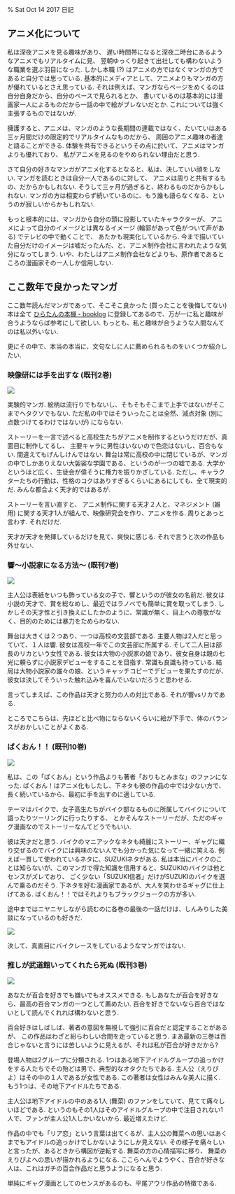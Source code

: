 % Sat Oct 14 2017 日記

## アニメ化について

私は深夜アニメを見る趣味があり、
遅い時間帯になると深夜二時台にあるようなアニメでもリアルタイムに見、
翌朝ゆっくり起きて出社しても構わないような職業を選ぶ羽目になった.
しかし本職 (?) はアニメの方ではなくマンガの方であると自分では思っている.
基本的にメディアとして、アニメよりもマンガの方が優れているとさえ思っている.
それは例えば、マンガならページをめくるのは自分自身だから、自分のペースで見られるとか、
書いているのは基本的には漫画家一人によるものだから一話の中で絵がブレないだとか.
これについては強く主張するものではないが.

擁護すると、アニメは、マンガのような長期間の連載ではなく、たいていはある三ヶ月間だけの限定的でリアルタイムなものだから、
周囲のアニメ趣味の者達と語ることができる.
体験を共有できるというその点に於いて、アニメはマンガよりも優れており、
私がアニメを見るのをやめられない理由だと思う.

さて自分の好きなマンガがアニメ化するとなると、私は、決していい顔をしない.
マンガを読むときは自分一人であるのに対して、
アニメは周りと共有するもの、だからかもしれない.
そうして三ヶ月が過ぎると、終わるものだからかもしれない.
マンガの方は相変わらず続いているのに、もう誰も語らなくなる、というのが寂しいからかもしれない.

もっと根本的には、マンガから自分の頭に投影していたキャラクターが、
アニメによって自分のイメージとは異なるイメージ (輪郭があって色がついて声がある) でテレビの中で動くことで、
あたかも現実化しているから.
今まで描いていた自分だけのイメージは嘘だったんだ、と、アニメ制作会社に言われたような気分になってしまう.
いや、わたしはアニメ制作会社などよりも、原作者であるところの漫画家その一人しか信用しない.

## ここ数年で良かったマンガ

ここ数年読んだマンガであって、そこそこ良かった (買ったことを後悔してない) 本は全て
[ひらたんの本棚 - booklog](http://booklog.jp/users/cympfh)
に登録してあるので、万が一に私と趣味が合うようならば参考にして欲しい.
もっとも、私と趣味が合うような人間なんてのは私以外いない.

更にその中で、本当の本当に、文句なしに人に薦められるものをいくつか紹介したい.

### 映像研には手を出すな (既刊2巻)

![](https://i.imgur.com/JfylTLh.png)

実験的マンガ.
絵柄は流行りでもないし、そもそもそこまで上手ではないがそこまでヘタクソでもない.
ただ私の中ではそういったことは全然、減点対象 (別に点数つけてるわけではないが) にならない.

ストーリーを一言で述べると高校生たちがアニメを制作するというだけだが、真面目に制作してるし、
主要キャラに男性はいないので色恋はないし、百合もない.
間違えてもげんしけんではない.
舞台は常に高校の中に閉じているが、マンガの中でしかありえない大袈裟な学園である、というのが一つの嘘である.
大学かというほど広く、生徒会が偉そうに権力を振りかざしている.
ただし、キャラクターたちの行動は、性格のコクはありすぎるくらいにあるにしても、全て現実的だ.
みんな都合よく天才的ではあるが.

ストーリーを言い直すと、
アニメ制作に関する天才２人と、マネジメント (雑用) に関する天才1人が組んで、映像研究会を作り、アニメを作る.
周りとあっと言わす.
それだけだ.

天才が天才を発揮しているだけを見て、爽快に感じる.
それで言うと次の作品も外せない.

### 響〜小説家になる方法〜 (既刊7巻)

![](https://i.imgur.com/V391Rf8.png)

主人公は表紙をいつも飾っている女の子で、響というのが彼女の名前だ.
彼女は小説の天才で、賞を総なめし、最近ではラノベでも簡単に賞を取ってしまう.
しかしその天才性と引き換えにしたかのように、常識が無く、目上への尊敬がなく、目的のためには暴力をためらわない.

舞台は大きくは２つあり、一つは高校の文芸部である.
主要人物は2人だと思っていて、１人は響.
彼女は高校一年でこの文芸部に所属する.
そして二人目は部長のリカという女性である.
彼女は大物の小説家の娘であり、彼女自身は親の七光に頼らずに小説家デビューをすることを目指す.
常識も良識も持っている.
結局は大物小説家の誰々の娘、というキャッチコピーでデビューを果たすのだが、
彼女は決してそういった触れ込みを喜んでいないだろうと思わせる.

言ってしまえば、この作品は天才と努力の人の対比である.
それが響vsリカである.

ところでこちらは、先ほどと比べ物にならないくらいに絵が下手で、体のバランスがおかしいことがよくある.

### ばくおん！！ (既刊10巻)

![](https://i.imgur.com/gLjQKeB.png)

私は、この「ばくおん」という作品よりも著者「おりもとみまな」のファンになった.
ばくおん！はアニメ化もしたし、下ネタも彼の作品の中では少ない方で、長く続いているから、最初に手を出すのに適している.

テーマはバイクで、女子高生たちがバイク部なるものに所属してバイクについて語ったりツーリングに行ったりする、
とかそんなストーリーだが、ただのギャグ漫画なのでストーリーなんてどうでもいい.

彼は天才だと思う.
バイクのマニアックなネタも綺麗にストーリー、ギャグに織り交ぜるのでバイクには興味のない人でも分かった気になって一緒に笑える.
例えば一貫して使われているネタに、SUZUKIネタがある.
私は本当にバイクのことは知らないが、このマンガで得た知識を信用すると、SUZUKIのバイクは他とセンスがズレており、
ごく少ない「SUZUKI信者」だけがSUZUKIのバイクを選んで乗るのだそう.
下ネタを好む漫画家であるが、大人を笑わせるギャグに仕上げてある.
ばくおん！！ではそれよりもブラックジョークの方が多い.

途中まではニヤニヤしながら読むのに各巻の最後の一話だけは、しんみりした美談になっているのも好きだ.

![](https://i.imgur.com/DVnZWzn.png)

決して、真面目にバイクレースをしているようなマンガではない.

### 推しが武道館いってくれたら死ぬ (既刊3巻)

![](https://i.imgur.com/x3WxfOq.png)

あなたが百合を好きでも嫌いでもオススメできる.
もしあなたが百合を好きなら、最高の百合マンガの一つとして薦めたい.
百合を好きでないなら百合ではないとして読んでくれれば構わないと思う.

百合好きはしばしば、著者の意図を無視して強引に百合だと認定することがあるが、
この作品はわざと紛らわしい合間を走っていると思う.
まあ最新の三巻は百合じゃないと言うには苦しいように見えるが、それは私が百合が好きだから?

登場人物は2グループに分類される.
1つはある地下アイドルグループの追っかけをする人たちでその殆どは男で、典型的なオタクたちである.
主人公（えりぴよ）はその中の１人であるが女性である.
この著者は女性はみんな美人に描く.
もう1つは、その地下アイドルたちである.

主人公は地下アイドルの中のある1人 (舞菜) のファンをしていて、見てて痛々しいほどである.
というのもその1人はそのアイドルグループの中で注目されない1人で、ファンが主人公1人しかいないから.
最近増えたけど.

作品の中でも「リア恋」という言葉は出てくるが、主人公の舞菜への思いはあくまでもアイドルの追っかけでしかないようにしか見えない.
その様子を痛々しいと言ったが、あるときから構図が逆転する.
舞菜の方の心情描写に移り、
舞菜のえりぴよへの思いが描かれるようになる.
ここらへんでようやく、百合が好きな人は、これはガチの百合作品だと思うようになると思う.

単純にギャグ漫画としてのセンスがあるのも、平尾アウリ作品の特徴である.
